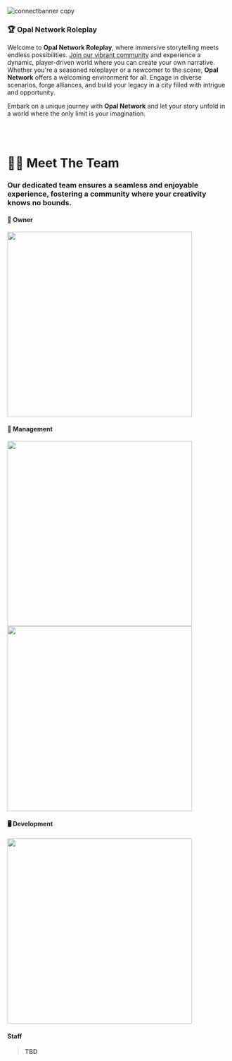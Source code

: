 ![connectbanner copy](https://github.com/Opal-Network/.github/assets/91357757/75aca41b-5685-4dec-846f-28727a00d735)

### 🏆 **Opal Network Roleplay**

Welcome to **Opal Network Roleplay**, where immersive storytelling meets endless possibilities. [Join our vibrant community](https://Discord.gg/Opal) and experience a dynamic, player-driven world where you can create your own narrative. Whether you're a seasoned roleplayer or a newcomer to the scene, **Opal Network** offers a welcoming environment for all. Engage in diverse scenarios, forge alliances, and build your legacy in a city filled with intrigue and opportunity. 

Embark on a unique journey with **Opal Network** and let your story unfold in a world where the only limit is your imagination.

<br>
<br>

# 👨‍💻 **Meet The Team**
### **Our dedicated team ensures a seamless and enjoyable experience, fostering a community where your creativity knows no bounds.**

#### 👑 Owner

<p align="left">
 <a href=https://ko-fi.com/J0hnnyy><img width="420" src=https://github-readme-stats.vercel.app/api?username=J0hnnyy&count_private=true&show_icons=true&title_color=dc143c&text_color=ffffff&icon_color=dc143c&hide_border=true&bg_color=282a36&layout=compact&hide_title=false&hide_rank=false><a>
</p>

#### 🎩 Management

<p align="left">
 <a href=https://ko-fi.com/12LetterMeme><img width="420" src=https://github-readme-stats.vercel.app/api?username=12LetterMeme&count_private=true&show_icons=true&title_color=dc143c&text_color=ffffff&icon_color=dc143c&hide_border=true&bg_color=282a36&layout=compact&hide_title=false&hide_rank=false><a>
 <a href=https://ko-fi.com/ViralProsPect><img width="420" src=https://github-readme-stats.vercel.app/api?username=ViralProsPect&count_private=true&show_icons=true&title_color=dc143c&text_color=ffffff&icon_color=dc143c&hide_border=true&bg_color=282a36&layout=compact&hide_title=false&hide_rank=false><a>
</p>

#### 🖥 Development

<p align="left">
 <a href=https://ko-fi.com/qwerty1verified><img width="420" src=https://github-readme-stats.vercel.app/api?username=qwerty1verified&count_private=true&show_icons=true&title_color=dc143c&text_color=ffffff&icon_color=dc143c&hide_border=true&bg_color=282a36&layout=compact&hide_title=false&hide_rank=false><a>
</p>

#### Staff

> **TBD**

<br>
<br>

